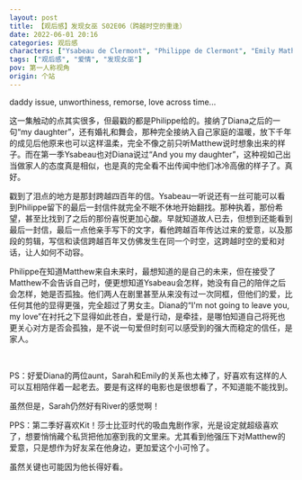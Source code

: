 ```yaml
---
layout: post
title: 【观后感】发现女巫 S02E06（跨越时空的重逢）
date: 2022-06-01 20:16
categories: 观后感
characters: ["Ysabeau de Clermont", "Philippe de Clermont", "Emily Mather", "Sarah Bishop", "Kit Marlowe"]
tags: ["观后感", "爱情", "发现女巫"]
pov: 第一人称视角
origin: 个站
---
```


daddy issue, unworthiness, remorse, love across time...

这一集触动的点其实很多，但最戳的都是Philippe给的。接纳了Diana之后的一句“my daughter”，还有婚礼和舞会，那种完全接纳入自己家庭的温暖，放下千年的成见后他原来也可以这样温柔，完全不像之前只听Matthew说时想象出来的样子。而在第一季Ysabeau也对Diana说过“And you my daughter”，这种视如己出当做家人的态度真是相似，也是真的完全看不出传闻中他们冰冷高傲的样子了。真好。

戳到了泪点的地方是那封跨越四百年的信。Ysabeau一听说还有一丝可能可以看到Philippe留下的最后一封信件就完全不眠不休地开始翻找。那种执着，那份希望，甚至比找到了之后的那份喜悦更加心酸。早就知道故人已去，但想到还能看到最后一封信，最后一点他亲手写下的文字，看他跨越百年传达过来的爱意，以及那段的剪辑，写信和读信跨越百年又仿佛发生在同一个时空，这跨越时空的爱和对话，让人如何不动容。

Philippe在知道Matthew来自未来时，最想知道的是自己的未来，但在接受了Matthew不会告诉自己时，便更想知道Ysabeau会怎样，她没有自己的陪伴之后会怎样，她是否孤独。他们两人在剧里甚至从来没有过一次同框，但他们的爱，比任何其他的显得更强，完全超过了男女主。Diana的“I'm not going to leave you, my love”在衬托之下显得如此苍白，爱是行动，是牵挂，是哪怕知道自己将死也更关心对方是否会孤独，是不说一句爱但时刻可以感受到的强大而稳定的信任，是家人。

<br>

PS：好爱Diana的两位aunt，Sarah和Emily的关系也太棒了，好喜欢有这样的人可以互相陪伴着一起老去。要是有这样的电影也是很想看了，不知道能不能找到。

虽然但是，Sarah仍然好有River的感觉啊！

PPS：第二季好喜欢Kit！莎士比亚时代的吸血鬼剧作家，光是设定就超级喜欢了，想要悄悄藏个私货把他加塞到我的文里来。尤其看到他强压下对Matthew的爱意，只是想作为好友呆在他身边，更加爱这个小可怜了。

虽然关键也可能因为他长得好看。
